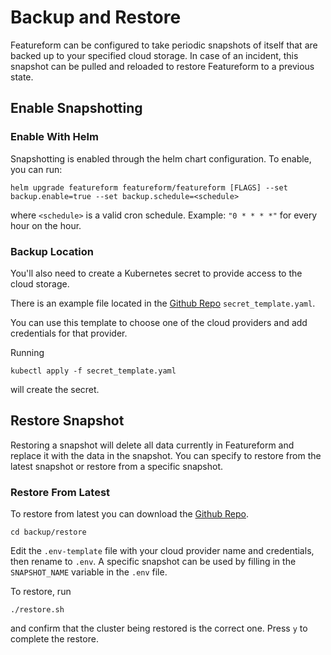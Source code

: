 # Backup and Restore

Featureform can be configured to take periodic snapshots of itself that are backed up
to your specified cloud storage. In case of an incident, this snapshot can be pulled 
and reloaded to restore Featureform to a previous state.

## Enable Snapshotting

### Enable With Helm
Snapshotting is enabled through the helm chart configuration. To enable, you can run:
```shell
helm upgrade featureform featureform/featureform [FLAGS] --set backup.enable=true --set backup.schedule=<schedule>
```

where `<schedule>` is a valid cron schedule. Example: `"0 * * * *"` for every hour on the hour.


### Backup Location
You'll also need to create a Kubernetes secret to provide access to the cloud storage. 

There is an example file located in the [Github Repo](https://github.com/featureform/featureform/tree/main/backup) 
`secret_template.yaml`.

You can use this template to choose one of the cloud providers and add credentials for
that provider. 

Running
```shell
kubectl apply -f secret_template.yaml
```

will create the secret.

## Restore Snapshot

Restoring a snapshot will delete all data currently in Featureform and replace it with 
the data in the snapshot. You can specify to restore from the latest snapshot or
restore from a specific snapshot.

### Restore From Latest
To restore from latest you can download the [Github Repo](https://github.com/featureform/featureform).
```shell
cd backup/restore
```

Edit the `.env-template` file with your cloud provider name and credentials, then
rename to `.env`. A specific snapshot can be used by filling in the `SNAPSHOT_NAME` variable 
in the `.env` file.

To restore, run
```shell
./restore.sh
```
and confirm that the cluster being restored is the correct one. Press `y` to
complete the restore.

